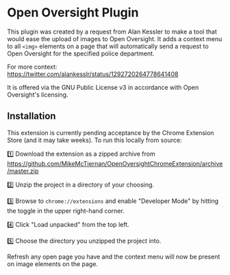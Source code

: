 # Open Oversight Plugin

This plugin was created by a request from Alan Kessler to make a tool that would ease
the upload of images to Open Oversight. It adds a context menu to all `<img>` elements on
a page that will automatically send a request to Open Oversight for the specified police
department.

For more context: https://twitter.com/alankesslr/status/1292720264778641408

It is offered via the GNU Public License v3 in accordance with Open Oversight's licensing.

## Installation

This extension is currently pending acceptance by the Chrome Extension Store (and it may
take weeks). To run this locally from source:

1️⃣ Download the extension as a zipped archive from https://github.com/MikeMcTiernan/OpenOversightChromeExtension/archive/master.zip

2️⃣ Unzip the project in a directory of your choosing.

3️⃣ Browse to `chrome://extensions` and enable "Developer Mode" by hitting the toggle in the upper right-hand corner.

4️⃣ Click "Load unpacked" from the top left.

5️⃣ Choose the directory you unzipped the project into.

Refresh any open page you have and the context menu will now be present on image elements on the page.
